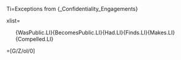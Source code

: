 Ti=Exceptions from {_Confidentiality_Engagements}

xlist=<ol>{WasPublic.LI}{BecomesPublic.LI}{Had.LI}{Finds.LI}{Makes.LI}{Compelled.LI}</ol>

=[G/Z/ol/0]
